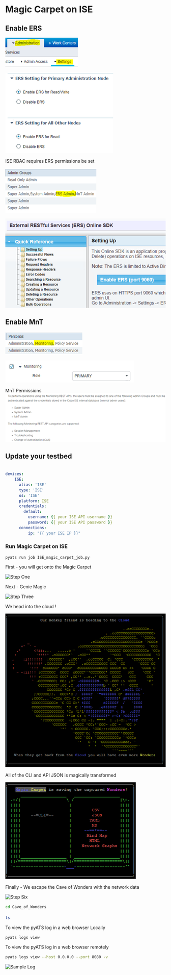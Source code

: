 # Magic Carpet on ISE 

## Enable ERS

![Enable ERS](images/04_step01.png)

![Enable ERS](images/04_step02.png)

ISE RBAC requires ERS permissions be set

![Enable ERS](images/04_step03.png)

![Enable ERS](images/04_step04.png)

## Enable MnT

![Enable ERS](images/04_step05.png)

![Enable ERS](images/04_step06.png)

MnT Permissions
![Enable ERS](images/04_step07.png)

## Update your testbed

```yaml

devices:
    ISE:
      alias: 'ISE'
      type: 'ISE'
      os: 'ISE'
      platform: ISE
      credentials:
        default:
          username: {{ your ISE API username }}
          password: {{ your ISE API password }}
      connections:
          ip: "{{ your ISE IP }}"
```

### Run Magic Carpet on ISE 

```console
pyats run job ISE_magic_carpet_job.py
```

First - you will get onto the Magic Carpet

![Step One](/images/Hang_On.png)

Next - Genie Magic

![Step Three](/images/Heading_In.png)

We head into the cloud !

![Step Four](/images/CloudMonkey.PNG)

All of the CLI and API JSON is magically transformed

![Step Five](/images/SaveFiles.PNG)

Finally - We escape the Cave of Wonders with the network data

![Step Six](/images/We_Made_It.png)

```bash
cd Cave_of_Wonders

ls 
```

To view the pyATS log in a web browser Locally

```bash
pyats logs view
```

To view the pyATS log in a web browser remotely

```bash
pyats logs view --host 0.0.0.0 --port 8080 -v
```

![Sample Log](/images/pyATS_Log_Viewer.png)
